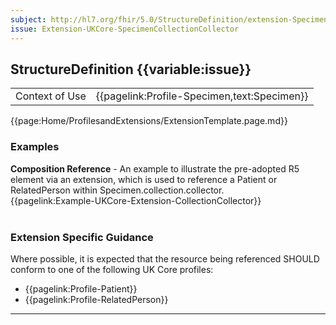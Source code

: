 ```yaml
---
subject: http://hl7.org/fhir/5.0/StructureDefinition/extension-Specimen.collection.collector
issue: Extension-UKCore-SpecimenCollectionCollector
---
```

## StructureDefinition {{variable:issue}}

<table id="addToTranspose">
<tr><td>Context of Use</td>
<td>{{pagelink:Profile-Specimen,text:Specimen}}</td>
</tr>
</table>

{{page:Home/ProfilesandExtensions/ExtensionTemplate.page.md}}

<div id="Examples" class="tabcontent">
  <h3>Examples</h3>
  <b>Composition Reference</b> - An example to illustrate the pre-adopted R5 element via an extension, which is used to reference a Patient or RelatedPerson within Specimen.collection.collector.<br>
  {{pagelink:Example-UKCore-Extension-CollectionCollector}}
  <br><br>
</div>

<h3 id="guidance-specimencollectioncollector">Extension Specific Guidance</h3>

Where possible, it is expected that the resource being referenced SHOULD conform to one of the following UK Core profiles:

- {{pagelink:Profile-Patient}}
- {{pagelink:Profile-RelatedPerson}}


---